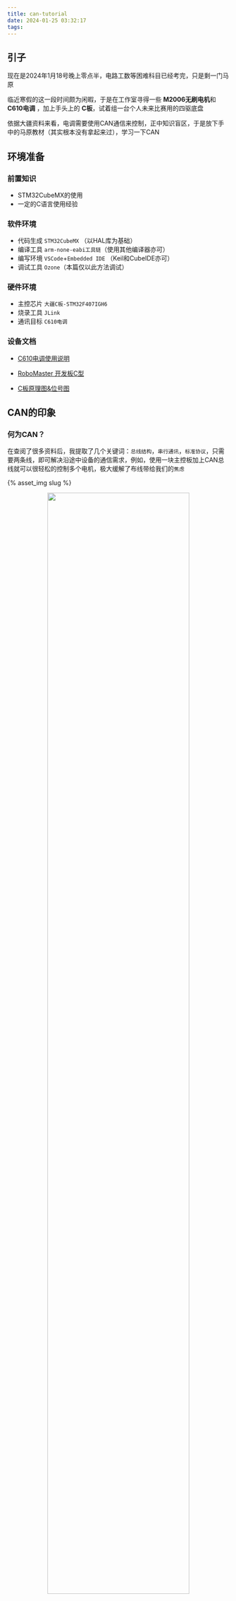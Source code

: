 ```yaml
---
title: can-tutorial
date: 2024-01-25 03:32:17
tags:
---
```



## 引子

现在是2024年1月18号晚上零点半，电路工数等困难科目已经考完，只是剩一门马原

临近寒假的这一段时间颇为闲暇，于是在工作室寻得一些 **M2006无刷电机**和 **C610电调** ，加上手头上的 **C板**，试着组一台个人未来比赛用的四驱底盘

依据大疆资料来看，电调需要使用CAN通信来控制，正中知识盲区，于是放下手中的马原教材（其实根本没有拿起来过），学习一下CAN

## 环境准备

### 前置知识
- STM32CubeMX的使用
- 一定的C语言使用经验

### 软件环境

- 代码生成 `STM32CubeMX` （以HAL库为基础）
- 编译工具 `arm-none-eabi工具链`（使用其他编译器亦可）
- 编写环境 `VSCode`+`Embedded IDE` （Keil和CubeIDE亦可）
- 调试工具 `Ozone`（本篇仅以此方法调试）

### 硬件环境

- 主控芯片 `大疆C板-STM32F407IGH6`
- 烧录工具 `JLink`
- 通讯目标 `C610电调`

### 设备文档

- [C610电调使用说明](https://rm-static.djicdn.com/tem/RM%20C610%E6%97%A0%E5%88%B7%E7%94%B5%E6%9C%BA%E8%B0%83%E9%80%9F%E5%99%A8%E4%BD%BF%E7%94%A8%E8%AF%B4%E6%98%8E%20%E5%8F%91%E5%B8%83%E7%89%88.pdf)

- [RoboMaster 开发板C型](https://rm-static.djicdn.com/tem/35228/RoboMaster%20%20%E5%BC%80%E5%8F%91%E6%9D%BF%20C%20%E5%9E%8B%E7%94%A8%E6%88%B7%E6%89%8B%E5%86%8C.pdf)

- [C板原理图&位号图](https://rm-static.djicdn.com/tem/35228/RoboMaster%20%E5%BC%80%E5%8F%91%E6%9D%BFC%E5%9E%8B%E5%8E%9F%E7%90%86%E5%9B%BE&%E4%BD%8D%E5%8F%B7%E5%9B%BE.zip)

## CAN的印象

### 何为CAN？

在查阅了很多资料后，我提取了几个关键词：`总线结构`，`串行通讯`，`标准协议`，只需要两条线，即可解决沿途中设备的通信需求，例如，使用一块主控板加上CAN总线就可以很轻松的控制多个电机，极大缓解了布线带给我们的`焦虑`

{% asset_img slug %}
<center>
<img src="https://img-blog.csdnimg.cn/direct/0334eb74241d49979182c2ec0562302b.jpeg" 
    width=80% />
</center>
<center>
布线地狱
</center>
<br>

至于书面，准确，乃至于繁缛的官方定义，我便不写入文章里，百度看看就好

### CAN的硬件组成

我们可以称一个通讯单元为**节点**，一个节点一般有三个部分：**微控制器**， **CAN控制器**，**CAN收发器**，总线两端须串上120Ω的电阻，以模拟无限远传输线的特性阻抗，通过开关等手段来选择是否使用这个**电阻**

<center>
<img src=https://img-blog.csdnimg.cn/direct/fc40ed4d25ce4e14b155bb0b385efd73.png
    width=80% 
    />
</center>
<center>
CAN总线结构
</center>
<br>

STM32芯片会自带CAN外设拓展，名为**bxCAN** `(Basic Extended CAN  - 基本拓展CAN)`，详细内容此处不展开

要注意，一般的STM32开发板是不带有CAN收发器的，需要自己另外购买，大疆C板是自带CAN收发器的，所以可以直接使用

## CAN的回环测试

姑且暂停理论部分的讲解，**繁杂的原理**总是令人头大，使人望而却步，我们先**启动**开发软件，走通一个通讯的流程，再来细细分析其中的缘由，或者跳过理论，只掌握软件层的流程也是可以的

基本步骤：`配置STM32CubeMX` > `配置CAN过滤器` > `发送接收报文`

### 配置STM32CubeMX

启动CubeMX，选好芯片类型创建项目，首先把**常规设置**搞定

关于C板的一些**注意点**

- 注意C板的晶振是**12MHz**，要把输入频率调整成12MHz
- C板的外设电源和swd输入的**电源不在一条线路**，不能通过**swd口供电**，需要插上**24v电源**或者**usb口供电**，否则CAN的收发器将不工作，无法正常收发数据，当然，**回环模式**还是可以收到的，因为回环的数据不经过CAN收发器
- 一对一连接C板和电调时，需要将电调上的电阻打开，一对多时，把最远端的电阻打开即可，保持CAN总线两端串着电阻

<center>
<img src=https://img-blog.csdnimg.cn/direct/5c952ce9d3e74729bef9badd88baf38f.png
    width=80% 
    />
</center>
<center>
RCC设置
</center>
<br>

<center>
<img src=https://img-blog.csdnimg.cn/direct/14c833c93c1a4343911d8267e5a1948c.png
    width=80% 
    />
</center>
<center>
SWD设置
</center>
<br>

<center>
<img src=https://img-blog.csdnimg.cn/direct/0d19eb74c01c46c780a29f194f143da4.png
    width=80% 
    />
</center>
<center>
时钟设置
</center>
<br>

<center>
<img src=https://img-blog.csdnimg.cn/direct/5ce51f07fb40420098f0e63340972fea.png
    width=80% 
    />
</center>
<center>
.c文件和.h文件分开生成
</center>
<br>

项目管理类型之类的根据**自己使用的开发环境**来设置即可

简单写一个点灯测试一下

这是板载灯的连线

- `TIM5_CH1` - `LED_BLUE`
- `TIM5_CH2` - `LED_GREEN`
- `TIM5_CH3` - `LED_RED`

```cpp
void breath_led()
{
    for (int i = 0; i < 100; i++) {
        HAL_Delay(10);
        __HAL_TIM_SetCompare(&htim5, TIM_CHANNEL_1, 20000 * i / 100);
        __HAL_TIM_SetCompare(&htim5, TIM_CHANNEL_2, 20000 * i / 100);
        __HAL_TIM_SetCompare(&htim5, TIM_CHANNEL_3, 20000 * i / 100);
    }

    for (int i = 100; i > 0; i--) {
        HAL_Delay(10);
        __HAL_TIM_SetCompare(&htim5, TIM_CHANNEL_1, 20000 * i / 100);
        __HAL_TIM_SetCompare(&htim5, TIM_CHANNEL_2, 20000 * i / 100);
        __HAL_TIM_SetCompare(&htim5, TIM_CHANNEL_3, 20000 * i / 100);
    }
}
```
将其放入主循环中运行，理所应当地成功了
<center>
<img src=https://img-blog.csdnimg.cn/direct/1d9fc725662a4a28b4bf8b925585b0fc.jpeg
    width=80% 
    />
</center>
<center>
呼吸灯测试
</center>
<br>

现在开始配置**CAN通信**

CubeMX界面中，在`CAN1`的**Parameter Settings**我们可以看到

- **Bit Timings Parameters** - 配置传输速度
    - **Prescaler (for Time Quantum)** - 分频，调整TQ（Time Quantum）大小
    - Time Quantum - 最小时间单位
    - **Time Quanta in Bit Segment 1** - 相位缓冲段1段占几个TQ
    - **Time Quanta in Bit Segment 2** - 相位缓冲段2段占几个TQ
    - Time for one Bit
    - Baud Rate - 波特率
    - **ReSynchronization Jump Width** - 再同步补偿宽度
- **Basic Parameters** - 基本参数
    - Time Triggered Communication Mode - 时间触发模式
    - Automatic Bus-off Management - 自动离线管理
    - Automatic Wake-Up Mode - 自动唤醒
    - Automatic Retransmission - 自动重传
    - Receive Fifo Locked Mode - 锁定模式
    - Transmit Fifo Priority - 报文发送优先级
- **Advanced Parameters** - 高级参数
    - **Operating Mode** -*运行模式：`正常模式` `静默模式` `回环模式` `回环静默模式`

而 **NVIC Interrupt Table** 中有

- CAN1 TX interrupts
- CAN1 RX0 interrupts
- CAN1 RX1 interrupt
- CAN1 SCE interrupt

这是我们初期需要关注的配置列表

**1. 设置波特率**

以我的需求为例，查阅大疆官方资料可以得知

> 将 CAN 信号线连接到控制板接收 CAN 控制指令，CAN 总线比特率为 1Mbps 

所以我们需要将CAN通讯的比特率 `baud rate` 设置为 `1000000 bit/s`

根据波特率计算公式 BaudRate = TQ * ( Sync + TBS1 + TBS2) , 我们得到如下设置

<center>
<img src=https://img-blog.csdnimg.cn/direct/bac1aba73d1040cfa061ecc028c35bfa.png
    width=80% 
    />
</center>
<center>
TQ * ( 1 + 11 + 2 ) = 1000ns
</center>

根据实际情况计算一下即可，也可以多选几个选项，把正确的波特率尝试出来，**灰色的选项**就是CubeMX帮我们计算好的数值

**2. 打开中断**

处理电调发送的电机信息，需要中断来调用回调函数，于是打开**接收中断**

在接收和发送信息前，我们会遇到一个CAN通信的抽象概念 —— **邮箱**

这里我使用的单片机中，CAN外设具有两个用于接收信息的**邮箱**，我们命其为 `FIFO0`和`FIFO1`，每个邮箱都有**一个过滤器**，用于筛选报文，可以存放**三条报文**，在**中断设置**中对应 `CAN1 RX0 interrupt`和`CAN1 RX1 interrupt`，我们打开需要使用的那一个就可以

<center>
<img src=https://img-blog.csdnimg.cn/direct/f3a40ac4efe94be79b876c875cedbbf1.png
    width=80% 
    />
</center>

既然存在接收邮箱，相应的，就有**发送邮箱**，我们现在只要知道发送邮箱存在**发送优先级**且每个邮箱只能存放**一条报文**

现在，我们已经在CubeMX中配置好了CAN，下一步就是要配置**CAN过滤器**

### 配置CAN过滤器

前面我们说到，STM32上有两个**邮箱**用于接收报文，为了接收我们想要的报文，我们需要配置一下过滤器，把不想接受的报文过滤掉，只放行想要的报文

配置过滤器需要我们自己手写，并未提前生成，但HAL库提供了过滤器配置参数的结构体类型，我们只需要**给这个结构体赋值**，然后**调用HAL提供的初始化函数**即可完成配置

```cpp
// Drivers\STM32F4xx_HAL_Driver\Inc\stm32f4xx_hal_can.h

// 过滤器结构体
typedef struct
{
  uint32_t FilterIdHigh;
  uint32_t FilterIdLow;
  uint32_t FilterMaskIdHigh;
  uint32_t FilterMaskIdLow; 
  uint32_t FilterFIFOAssignment; 
  uint32_t FilterBank;        
  uint32_t FilterMode;
  uint32_t FilterScale;
  uint32_t FilterActivation; 
  uint32_t SlaveStartFilterBank; 
} CAN_FilterTypeDef;

// 配置函数
HAL_StatusTypeDef HAL_CAN_ConfigFilter(
    CAN_HandleTypeDef *hcan, 
    CAN_FilterTypeDef *sFilterConfig
    );
```

具体的使用和结构体的定义随后再讲，我们只需要对这个结构体和函数有一个**大概的印象**即可

### 发送接收报文

首先是**发送**

我预期使用一块主控与四个电机通信，那么在发送报文时，就需要指定**发送给哪一个电机**，以及**其他一些信息**，比如发送`信息的长度`，`信息的类型`，`信息ID类型`等等，HAL把这些发送需要的信息定义成了一个结构体 `CAN_TxHeaderTypeDef`,我们只需要为每一个电机声明一个 `CAN_TxHeaderTypeDef` 结构体，再确定好发送的数据内容，就可以将数据发送到指定的电机中

我们回想一下，在设置接收中断时，是不是提到了**邮箱**的概念？**STM32F407IGHx**为我们提供了三个**发送邮箱**，在发送时，HAL库会自动选择空闲的邮箱，然后将**实际使用的邮箱**返回给我们，这也解释了我们传入函数的是指向邮箱的指针，而非一个邮箱编号的常量

HAL库理所应当地帮我们写好了发送的函数，只要传入`can的句柄`，`报文头结构体`，`数据信息`和`邮箱`即可

```cpp
// Drivers\STM32F4xx_HAL_Driver\Inc\stm32f4xx_hal_can.h

// 发送函数的声明
HAL_StatusTypeDef HAL_CAN_AddTxMessage(
    CAN_HandleTypeDef *hcan, 
    CAN_TxHeaderTypeDef *pHeader, 
    uint8_t aData[], 
    uint32_t *pTxMailbox
    )；

// 邮箱编号的定义
#define CAN_TX_MAILBOX0             (0x00000001U)  /*!< Tx Mailbox 0  */
#define CAN_TX_MAILBOX1             (0x00000002U)  /*!< Tx Mailbox 1  */
#define CAN_TX_MAILBOX2             (0x00000004U)  /*!< Tx Mailbox 2  */
```

然后是**接收**

总线上的报文在经过了我们设置的**过滤器**后，正确的报文会**触发**我们设置的**中断**，我们便可以在中断的**回调函数**中对收到的数据进行处理了

我们只需要找到HAL库为我们提供的中断函数，对其进行覆写即可

```cpp
// 这是一种使用情况

// 回调函数
void HAL_CAN_RxFifo0MsgPendingCallback(CAN_HandleTypeDef *hcan)
{
	if(hcan->Instance ==CAN1)
	{
	  HAL_CAN_GetRxMessage(&hcan1, CAN_RX_FIFO0, &RxHeader, date_CAN1); 
	  return ;
	}
}

// 这个函数可以从报文中分离出我们想要的信息
HAL_StatusTypeDef HAL_CAN_GetRxMessage(
    CAN_HandleTypeDef *hcan,            // can句柄
    uint32_t RxFifo,                    // 接收邮箱编号
    CAN_RxHeaderTypeDef *pHeader,       // 接收报文头
    uint8_t aData[]                     // 数据
    )；

// 接收邮箱编号的定义
#define CAN_RX_FIFO0                (0x00000000U)  /*!< CAN receive FIFO 0 */
#define CAN_RX_FIFO1                (0x00000001U)  /*!< CAN receive FIFO 1 */
```

现在我们配置过滤器和发送接收这两个流程应该是有了一个**大概的认知**，来做一个简单的测试吧

将运行模式设置为**回环发送**，我们就可以收到自己发送的报文，前提是能通过邮箱过滤，其他配置依照上文即可

<center>
<img src=https://img-blog.csdnimg.cn/direct/9662f70acc644e3897a03f64c5d34d2b.png
    width=80% 
    />
</center>

记得重新生成代码

然后我们写一个过滤器的配置

```cpp
void can_filter_init()
{
    CAN_FilterTypeDef config;

    // 报文头结构体的赋值
    // 此处配置为接收全部报文，以便于测试
    config.FilterActivation     = ENABLE;                // 启用过滤器
    config.FilterBank           = 0;                     // 将要初始化的过滤器组
    config.SlaveStartFilterBank = 0;                     // 从模式下的过滤器组
    config.FilterMode           = CAN_FILTERMODE_IDMASK; // 掩码模式
    config.FilterScale          = CAN_FILTERSCALE_32BIT; // 32位宽
    config.FilterFIFOAssignment = CAN_FILTER_FIFO0;      // 配置邮箱0
    config.FilterIdHigh         = 0x0000;                // 高位0
    config.FilterIdLow          = 0x0000;                // 低位0
    config.FilterMaskIdHigh     = 0x0000;                // 掩码高位不检测
    config.FilterMaskIdLow      = 0x0000;                // 掩码低位不检测

    // 将配置加载进CAN 1中
    HAL_CAN_ConfigFilter(&hcan1, &config);
}
```

初始化CAN

上面过滤器的配置中启用了邮箱0 `CAN_FILTER_FIFO0`，所以在初始化时，我们要打开邮箱0的中断

```cpp
void can_init()
{
    can_filter_init();                                                  // 过滤器
    HAL_CAN_Start(&hcan1);                                              // 开启CAN通讯
    HAL_CAN_ActivateNotification(&hcan1, CAN_IT_RX_FIFO0_MSG_PENDING);  // 开启接收中断
}
```

```cpp
// Hal库中的邮箱接收中断类型
CAN_IT_RX_FIFO0_MSG_PENDING     /*!< FIFO 0 message pending interrupt */
CAN_IT_RX_FIFO0_FULL            /*!< FIFO 0 full interrupt            */
CAN_IT_RX_FIFO0_OVERRUN         /*!< FIFO 0 overrun interrupt         */
CAN_IT_RX_FIFO1_MSG_PENDING     /*!< FIFO 1 message pending interrupt */
CAN_IT_RX_FIFO1_FULL            /*!< FIFO 1 full interrupt            */
CAN_IT_RX_FIFO1_OVERRUN         /*!< FIFO 1 overrun interrupt 
```

声明一些必要的变量

```cpp
uint8_t can_1_rx[8];    // 接收数据
uint8_t can_1_tx[8];    // 发送数据

CAN_RxHeaderTypeDef can_1_rx_header;    // 接收报文头
CAN_TxHeaderTypeDef can_1_tx_header;    // 发送报文头

uint32_t mail_tx = CAN_TX_MAILBOX0;     // 发送邮箱编号
```

初始化一些参数

```cpp
// 随便创建一种发送报文头结构体
can_1_tx_header.StdId              = 0x00000000;
can_1_tx_header.ExtId              = 0x12345000;
can_1_tx_header.IDE                = CAN_ID_EXT;
can_1_tx_header.RTR                = CAN_RTR_DATA;
can_1_tx_header.DLC                = 8;
can_1_tx_header.TransmitGlobalTime = DISABLE;

// 初始化一些发送的数据
can_1_tx[0] = 1;

// 要使用的灯记得开启，根据自己的板子写即可
HAL_TIM_PWM_Start(&htim5, TIM_CHANNEL_1);
// 刚才写的初始化函数用上
can_init();
```

回调函数的覆写

```cpp
void HAL_CAN_RxFifo0MsgPendingCallback(CAN_HandleTypeDef *hcan)
{
    if (hcan->Instance == CAN1) {
        HAL_CAN_GetRxMessage(&hcan1, CAN_RX_FIFO0, &can_1_rx_header, can_1_rx);

        // 简单根据接收数据内容做一个反馈，点亮或熄灭板载灯
        // 根据自己的板子替换一下点灯的函数
        if(can_1_rx[0] == 0)
        {
            __HAL_TIM_SetCompare(&htim5, TIM_CHANNEL_1, 20000);
        }
        else if(can_1_rx[0] == 1)
        {
            __HAL_TIM_SetCompare(&htim5, TIM_CHANNEL_1, 0);
        }

        return;
    }
}
```

在主循环中不断发送报文

```cpp
HAL_CAN_AddTxMessage(&hcan1, &can_1_tx_header, can_1_tx, &mail_tx);
```

这是 main.c ，注意根据自己使用的板子情况**进行修改**

```cpp
/* USER CODE BEGIN Header */
/**
 ******************************************************************************
 * @file           : main.c
 * @brief          : Main program body
 ******************************************************************************
 * @attention
 *
 * Copyright (c) 2024 STMicroelectronics.
 * All rights reserved.
 *
 * This software is licensed under terms that can be found in the LICENSE file
 * in the root directory of this software component.
 * If no LICENSE file comes with this software, it is provided AS-IS.
 *
 ******************************************************************************
 */
/* USER CODE END Header */
/* Includes ------------------------------------------------------------------*/
#include "main.h"
#include "can.h"
#include "tim.h"
#include "gpio.h"

/* Private includes ----------------------------------------------------------*/
/* USER CODE BEGIN Includes */

/* USER CODE END Includes */

/* Private typedef -----------------------------------------------------------*/
/* USER CODE BEGIN PTD */

/* USER CODE END PTD */

/* Private define ------------------------------------------------------------*/
/* USER CODE BEGIN PD */

/* USER CODE END PD */

/* Private macro -------------------------------------------------------------*/
/* USER CODE BEGIN PM */

/* USER CODE END PM */

/* Private variables ---------------------------------------------------------*/

/* USER CODE BEGIN PV */

uint8_t can_1_rx[8]; // 接收数据
uint8_t can_1_tx[8]; // 发送数据

CAN_RxHeaderTypeDef can_1_rx_header; // 接收保报文头
CAN_TxHeaderTypeDef can_1_tx_header; // 发送报文头

uint32_t mail_tx = CAN_TX_MAILBOX0; // 发送邮箱编号

/* USER CODE END PV */

/* Private function prototypes -----------------------------------------------*/
void SystemClock_Config(void);
/* USER CODE BEGIN PFP */

void can_filter_init();
void can_init();

/* USER CODE END PFP */

/* Private user code ---------------------------------------------------------*/
/* USER CODE BEGIN 0 */

void can_filter_init()
{
    CAN_FilterTypeDef config;

    // 报文头结构体的赋值
    // 此处配置为接收全部报文，以便于测试
    config.FilterActivation     = ENABLE;                // 启用过滤器
    config.FilterBank           = 0;                     // 将要初始化的过滤器组
    config.SlaveStartFilterBank = 0;                     // 从模式下的过滤器组
    config.FilterMode           = CAN_FILTERMODE_IDMASK; // 掩码模式
    config.FilterScale          = CAN_FILTERSCALE_32BIT; // 32位宽
    config.FilterFIFOAssignment = CAN_FILTER_FIFO0;      // 配置邮箱0
    config.FilterIdHigh         = 0x0000;                // 高位0
    config.FilterIdLow          = 0x0000;                // 低位0
    config.FilterMaskIdHigh     = 0x0000;                // 掩码高位不检测
    config.FilterMaskIdLow      = 0x0000;                // 掩码低位不检测

    // 将配置加载进CAN 1中
    HAL_CAN_ConfigFilter(&hcan1, &config);
}

void can_init()
{
    can_filter_init();                                                 // 过滤器
    HAL_CAN_Start(&hcan1);                                             // 开启CAN通讯
    HAL_CAN_ActivateNotification(&hcan1, CAN_IT_RX_FIFO0_MSG_PENDING); // 开启接收中断
}

void HAL_CAN_RxFifo0MsgPendingCallback(CAN_HandleTypeDef *hcan)
{
    if (hcan->Instance == CAN1) {
        HAL_CAN_GetRxMessage(&hcan1, CAN_RX_FIFO0, &can_1_rx_header, can_1_rx);

        // 简单根据接收数据内容做一个反馈，点亮或熄灭板载灯
        // 根据自己的板子替换一下点灯的函数
        if (can_1_rx[0] == 0) {
            __HAL_TIM_SetCompare(&htim5, TIM_CHANNEL_1, 20000);
        } else if (can_1_rx[0] == 1) {
            __HAL_TIM_SetCompare(&htim5, TIM_CHANNEL_1, 0);
        }

        return;
    }
}

/* USER CODE END 0 */

/**
 * @brief  The application entry point.
 * @retval int
 */
int main(void)
{
    /* USER CODE BEGIN 1 */

    /* USER CODE END 1 */

    /* MCU Configuration--------------------------------------------------------*/

    /* Reset of all peripherals, Initializes the Flash interface and the Systick. */
    HAL_Init();

    /* USER CODE BEGIN Init */

    /* USER CODE END Init */

    /* Configure the system clock */
    SystemClock_Config();

    /* USER CODE BEGIN SysInit */

    /* USER CODE END SysInit */

    /* Initialize all configured peripherals */
    MX_GPIO_Init();
    MX_TIM4_Init();
    MX_TIM5_Init();
    MX_CAN1_Init();
    /* USER CODE BEGIN 2 */

    // 随便创建一种发送报文头结构体
    can_1_tx_header.StdId              = 0x00000000;
    can_1_tx_header.ExtId              = 0x12345000;
    can_1_tx_header.IDE                = CAN_ID_EXT;
    can_1_tx_header.RTR                = CAN_RTR_DATA;
    can_1_tx_header.DLC                = 8;
    can_1_tx_header.TransmitGlobalTime = DISABLE;

    can_1_tx[0] = 1;

    HAL_TIM_PWM_Start(&htim5, TIM_CHANNEL_1);
    can_init();

    /* USER CODE END 2 */

    /* Infinite loop */
    /* USER CODE BEGIN WHILE */
    while (1) {

        HAL_CAN_AddTxMessage(&hcan1, &can_1_tx_header, can_1_tx, &mail_tx);
        HAL_Delay(10);

        /* USER CODE END WHILE */

        /* USER CODE BEGIN 3 */
    }
    /* USER CODE END 3 */
}

/**
 * @brief System Clock Configuration
 * @retval None
 */
void SystemClock_Config(void)
{
    RCC_OscInitTypeDef RCC_OscInitStruct = {0};
    RCC_ClkInitTypeDef RCC_ClkInitStruct = {0};

    /** Configure the main internal regulator output voltage
     */
    __HAL_RCC_PWR_CLK_ENABLE();
    __HAL_PWR_VOLTAGESCALING_CONFIG(PWR_REGULATOR_VOLTAGE_SCALE1);

    /** Initializes the RCC Oscillators according to the specified parameters
     * in the RCC_OscInitTypeDef structure.
     */
    RCC_OscInitStruct.OscillatorType      = RCC_OSCILLATORTYPE_HSI;
    RCC_OscInitStruct.HSIState            = RCC_HSI_ON;
    RCC_OscInitStruct.HSICalibrationValue = RCC_HSICALIBRATION_DEFAULT;
    RCC_OscInitStruct.PLL.PLLState        = RCC_PLL_ON;
    RCC_OscInitStruct.PLL.PLLSource       = RCC_PLLSOURCE_HSI;
    RCC_OscInitStruct.PLL.PLLM            = 8;
    RCC_OscInitStruct.PLL.PLLN            = 168;
    RCC_OscInitStruct.PLL.PLLP            = RCC_PLLP_DIV2;
    RCC_OscInitStruct.PLL.PLLQ            = 4;
    if (HAL_RCC_OscConfig(&RCC_OscInitStruct) != HAL_OK) {
        Error_Handler();
    }

    /** Initializes the CPU, AHB and APB buses clocks
     */
    RCC_ClkInitStruct.ClockType      = RCC_CLOCKTYPE_HCLK | RCC_CLOCKTYPE_SYSCLK | RCC_CLOCKTYPE_PCLK1 | RCC_CLOCKTYPE_PCLK2;
    RCC_ClkInitStruct.SYSCLKSource   = RCC_SYSCLKSOURCE_PLLCLK;
    RCC_ClkInitStruct.AHBCLKDivider  = RCC_SYSCLK_DIV1;
    RCC_ClkInitStruct.APB1CLKDivider = RCC_HCLK_DIV4;
    RCC_ClkInitStruct.APB2CLKDivider = RCC_HCLK_DIV2;

    if (HAL_RCC_ClockConfig(&RCC_ClkInitStruct, FLASH_LATENCY_5) != HAL_OK) {
        Error_Handler();
    }
}

/* USER CODE BEGIN 4 */

/* USER CODE END 4 */

/**
 * @brief  This function is executed in case of error occurrence.
 * @retval None
 */
void Error_Handler(void)
{
    /* USER CODE BEGIN Error_Handler_Debug */
    /* User can add his own implementation to report the HAL error return state */
    __disable_irq();
    while (1) {
    }
    /* USER CODE END Error_Handler_Debug */
}

#ifdef USE_FULL_ASSERT
/**
 * @brief  Reports the name of the source file and the source line number
 *         where the assert_param error has occurred.
 * @param  file: pointer to the source file name
 * @param  line: assert_param error line source number
 * @retval None
 */
void assert_failed(uint8_t *file, uint32_t line)
{
    /* USER CODE BEGIN 6 */
    /* User can add his own implementation to report the file name and line number,
       ex: printf("Wrong parameters value: file %s on line %d\r\n", file, line) */
    /* USER CODE END 6 */
}
#endif /* USE_FULL_ASSERT */

```

在ozone中查看参数，并实时修改**发送数据**的数值，发现**接收数据**也会实时修改，板载灯反馈正常

若不能使用ozone，也可以在代码中修改发送的数值，重新烧录，查看板载灯的情况

<center>
<img src=https://img-blog.csdnimg.cn/direct/b9f8c4761d6f417087f7213b0a7d41ca.png
    width=60% 
    />
</center>

回环测试正常，我们可以进行下一步的了解

## CAN与电调通讯

在囫囵吞枣地走通过一遍流程后，我们遇到很很多**复杂的模式和结构体**，这些需要根据实际情况来酌情配置

接下来我们尝试使用C板来与C610通讯，接收信息并发送信息来控制电机

### 接收电机的回馈消息

为了保持代码的可读性，我们将CAN相关代码分离开来

大致结构是底层依赖`base-can`，在其基础上写一层`module-m2006`，在进程中调用这两个部分文件

为了降低理解的难度，暂时不考虑使用其他设备的可能，只针对一个电调和一个电机的情况先写一份控制代码

首先是base-can部分，它负责与底层的交互，直接使用HAL库提供的函数，将底层与应用层隔离

```cpp
// base-can.h

#pragma once
#include "can.h"

void init_can(CAN_HandleTypeDef *hcan);

void set_can_tx_header(CAN_TxHeaderTypeDef *header);
```

```cpp
// base-can.c

#include "base-can.h"

// 仍然使用最简单的配置，接收所有报文
// 为了统一初始化函数的调用模式，我们将HAL_CAN_ConfigFilter函数的返回值返回
static HAL_StatusTypeDef configure_can_filter(CAN_HandleTypeDef *hcan)
{
    CAN_FilterTypeDef config;

    config.FilterActivation     = CAN_FILTER_ENABLE;
    config.FilterFIFOAssignment = CAN_FILTER_FIFO0;
    config.FilterMode           = CAN_FILTERMODE_IDMASK;
    config.FilterScale          = CAN_FILTERSCALE_32BIT;
    config.FilterIdHigh         = 0x00;
    config.FilterIdLow          = 0x00;
    config.FilterMaskIdHigh     = 0x00;
    config.FilterMaskIdLow      = 0x00;
    config.FilterBank           = 0;
    config.SlaveStartFilterBank = 0;

    return HAL_CAN_ConfigFilter(hcan, &config);
}

// 集中对CAN进行初始化
void init_can(CAN_HandleTypeDef *hcan)
{
    if (configure_can_filter(hcan))
        Error_Handler();

    if (HAL_CAN_Start(hcan))
        Error_Handler();

    if (HAL_CAN_ActivateNotification(hcan, CAN_IT_RX_FIFO0_MSG_PENDING))
        Error_Handler();
}

// 根据C610手册，设置发送报文头的内容
void set_can_tx_header(CAN_TxHeaderTypeDef *header)
{
    header->StdId              = 0x200;
    header->IDE                = CAN_ID_STD;
    header->RTR                = CAN_RTR_DATA;
    header->DLC                = 8;
    header->TransmitGlobalTime = DISABLE;
}

```

上面代码写的十分地局限，没有考虑后期**可能不断变化的需求**，但对于现阶段来说，我们的首要目标是先以最简单的方式，驱动目标电机，现在接着往下写

### 包装与电调通讯的代码

为了方便我们 `get` 和 `control` 电机的状态，可以把对外暴露的api，即电机返回的状态值，用结构体包装，而对于控制电机需要使用到的 `句柄` ，或者说一些必要的 `上下文信息` ,我们也使用结构体将其包装起来，最后将两个结构体包装为电机完整的结构体，这样可以极大地方便函数的调用

```cpp
// module-m2006.h

#pragma once
#include "base-can.h"

typedef struct MotorStatus {
    int16_t angle;
    int16_t speed;
    int16_t torque;
} MotorStatus;

typedef struct MotorHandle {
    CAN_HandleTypeDef *hcan;
    CAN_RxHeaderTypeDef header_rx;
    CAN_TxHeaderTypeDef header_tx;
    uint32_t mail;
} MotorHandle;

typedef struct Motor {
    MotorHandle handle;
    MotorStatus status;
} Motor;

void init_motor(Motor *motor);

void get_motor_status(const uint8_t data[8], Motor *motor);

void set_motor_current(const int16_t current, Motor *motor);
```

```cpp
// module-m2006.c

#include "module-m2006.h"

// 初始化关于电机的所有信息
void init_motor(Motor *motor)
{
    motor->handle.hcan = &hcan1;

    init_can(motor->handle.hcan);
    set_can_tx_header(&motor->handle.header_tx);
}

// 用于从回报文中提取状态信息
// 按照C610用户手册上给出的高低位数据变换即可
void get_motor_status(const uint8_t data[8], Motor *motor)
{
    motor->status.angle  = (data[0] << 8) | data[1];
    motor->status.speed  = (data[2] << 8) | data[3];
    motor->status.torque = (data[4] << 8) | data[5];
}

// 用于设置电机输出电流值
// 由于目前只使用一个电机，为了方便，直接设置电机电调的ID为1
// 那么第一位和第二位uint8_t数据就是第一个电机的电流值高低位
// 依照文档，电流值的范围为 -10000 到 10000
void set_motor_current(const int16_t current, Motor *motor)
{
    uint8_t data[8];

    data[0] = current >> 8;
    data[1] = current | 0xff00;

    HAL_CAN_AddTxMessage(
        motor->handle.hcan, &motor->handle.header_tx,
        data, &motor->handle.mail);
}

```
在做完前面的工作后，我们只需要调用最上层的`module-motor`提供的初始化函数，就可以对整个系统初始化，然后使用`get_motor_status`获取电机状态，使用`set_motor_current`控制电机电流值

### 主要逻辑和CAN接收回调函数

最后，为了与HAL库生成的文件分离地更彻底一点，我们在CubeMX生成的main.c中，加入我们自定义的进程入口

```cpp
// 前面代码省略


/* USER CODE BEGIN PFP */
extern void entrypoint();
/* USER CODE END PFP */


// 中间代码省略


/* USER CODE BEGIN 2 */
entrypoint();
/* USER CODE END 2 */

/* Infinite loop */
/* USER CODE BEGIN WHILE */
while (1) {

    /* USER CODE END WHILE */

    /* USER CODE BEGIN 3 */
}
/* USER CODE END 3 */


// 后面代码省略
```

使用extern声明一个外部函数，接着在CubeMX提供的主循环前插入该函数，我们便可以创建一个entrypoint.c函数来实现`void entrypoint()`

同时我们也可以把回调函数写在这里，保证变量作用域的统一，这样以后对代码增删改查都可以避免直接接触CubeMX直接生成的代码，贯彻了代码**高内聚低耦合**的原则（doge）


```cpp
// entrypoint.c

#include "main.h"
#include "tim.h"

#include "module-m2006.h"

// entrypoint function from main.h
void entrypoint();

static Motor motor;
static int16_t current;

// @brief the main loop function
// @note control the current of motor every 1 ms
void entrypoint()
{
    init_motor(&motor);
    current = 0;

    while (1) {
        HAL_Delay(1);
        set_motor_current(current, &motor);
    }
}

// @brief callback when receiving message from motor
// @note convert the uint8_t data to motor status
void HAL_CAN_RxFifo0MsgPendingCallback(CAN_HandleTypeDef *hcan)
{
    if (hcan == &hcan1) {
        uint8_t data[8];

        HAL_CAN_GetRxMessage(
            &hcan1, CAN_RX_FIFO0,
            &motor.handle.header_rx, data);

        get_motor_status(data, &motor);

        return;
    }
}
```

这是代码结构，`activity`中是主要的进程，里面包含了程序自定义入口，也可以在使用实时系统的情况下将任务写在该文件夹下，`dependency`是包装后的库函数，供`activity`调用，`base`是与底层直接接触的库，一般会用到大量的HAL库，负责实现一些通讯协议，而`module`是更高级一层的，一般抽象成为某个外设的驱动库


```
// 注意HAL库生成的代码并没有被写出
// 请将这些文件结构包含进项目目录中，以保证entrypoint函数能够被顺利链接
-activity
  entrypoint.c
-dependency
  -base
    base-can.c
    base-can.h
  -module
    module-m2006.c
    module-m2006.h
```

### 连接设备与测试

临时画一个M2006的电机架测试用，放上一张整体的连线图

<center>
<img src=https://img-blog.csdnimg.cn/direct/b2ab2d1d35e64f748716595eadc33d68.png
    width=80% 
    />
</center>

<center>
<img src=https://img-blog.csdnimg.cn/direct/e7b7c967147d44a68894373f82a300b7.jpeg
    width=80% 
    />
</center>

修改`entrypoint.c`中`current`的值，主循环中就会以1000Hz的频率调整电机的电流值，同时可以查看电调发回来的三个状态信息，使用Ozone可以查看`motor`和`current`两个变量的情况

<center>
<img src=https://img-blog.csdnimg.cn/direct/32f4e14701794797baaabf72cf58f805.png
    width=80% 
    />
</center>

使用绘图工具将`angle`的返回值绘制出来，旋转电机，可以发现角度值会随着旋转流畅地改变

<center>
<img src=https://img-blog.csdnimg.cn/direct/13a2924d64694173a87a0e51b07fd959.png
    width=80% 
    />
</center>

调整`current`的值，就可以控制电机的正反转动，由于没有写**控制算法**，运动总是**迟滞**于电流值的改变的

<center>
<img src=https://img-blog.csdnimg.cn/direct/8a430c3d44ac4c9d9a745f213bcd3486.jpeg
    width=80% 
    />
</center>

倘若无法使用ozone，可以使用**串口**传递将需要查看的变量和需要修改的变量，或者修改`current`后查看电机转动状态亦可，各个参数的范围请参照官方提供的开发文档

## CAN的各种配置与模式

### HAL库关于CAN的说明

想要深入了解Hal库提供的接口，最好的办法是直接查看**源码上的注释**

这是 `stm32f4xx_hal_can.c` 中的注释，我翻译了一下

---
#### 如何使用该驱动

- 通过执行 `HAL_CAN_MspInit()` 初始化 `CAN` 的底层资源
    - 使用 `__HAL_RCC_CANx_CLK_ENABLE()` 启用 `CAN` 接口时钟
    - 配置 `CAN` 引脚
        - 启用 `CAN GPIOs` 时钟
        - 将 `CAN` 引脚配置为可选的开漏型
    - 如果使用中断（例如 `HAL_CAN_ActivateNotification()`）
        - 使用 `HAL_NVIC_SetPriority()` 配置 `CAN` 中断优先级
        - 使用 `HAL_NVIC_EnableIRQ()` 启用 `CAN IRQ handler`
        - 在 `CAN IRQ handler` 中，调用 `HAL_CAN_IRQHandler()`
- 使用 `HAL_CAN_Init()` 函数初始化 `CAN` 外设 该函数委托 `HAL_CAN_MspInit()` 进行初步的初始化
- 使用以下函数配置接收过滤器
    - `HAL_CAN_ConfigFilter()`
- 使用 `HAL_CAN_Start()` 函数启动 CAN 模块 此后该节点在总线上便处于活动状态：接收报文，并能发送报文 
- 为管理报文传输，可使用以下 Tx 控制函数
    - `HAL_CAN_AddTxMessage()` 用于请求传输新的报文信息 
    - `HAL_CAN_AbortTxRequest()` 用于中止待处理报文的传输 
    - `HAL_CAN_GetTxMailboxesFreeLevel()` 用来获取空闲的 Tx 邮箱的数量 
    - `HAL_CAN_IsTxMessagePending()` 用于检查 Tx 邮箱中是否有待处理的信息 
    - `HAL_CAN_GetTxTimestamp()` 当 `Time triggered communication mode` 开启时，用来获取发送的 Tx 消息的时间戳 
- 当 `CAN Rx FIFO` 收到报文时，可以使用 `HAL_CAN_GetRxMessage()` 获取，`HAL_CAN_GetRxFifoFillLevel()` 可以获取 `Rx FIFO` 中存储的报文数量
- 调用 `HAL_CAN_Stop()` 函数可停止 CAN 模块 
- 通过 `HAL_CAN_DeInit()` 函数实现去初始化 

#### 轮询模式操作

- 接收
    - 使用 `HAL_CAN_GetRxFifoFillLevel()` 监控信息接收情况，至少收到一条信息后停止监控
    - 然后使用 `HAL_CAN_GetRxMessage()` 获取信息
- 传输
    - 使用 `HAL_CAN_GetTxMailboxesFreeLevel()` 监控发送信箱的是否空闲，至少有一个发送信箱空闲后停止
    - 然后使用 `HAL_CAN_AddTxMessage()` 请求发送

#### 中断模式操作

- 使用 `HAL_CAN_ActivateNotification()` 激活通知，然后可以使用`HAL_CAN_xxxCallback()`来控制接收消息通知，该回调也是使用 `HAL_CAN_GetRxMessage()` 和 `HAL_CAN_AddTxMessage()`来实现的
- 可以使用 `HAL_CAN_DeactivateNotification()` 函数停用通知 

- 应特别注意 `CAN_IT_RX_FIFO0_MSG_PENDING` 和 `CAN_IT_RX_FIFO1_MSG_PENDING` ，这些通知会触发回调`HAL_CAN_RxFIFO0MsgPendingCallback()` 和 `HAL_CAN_RxFIFO1MsgPendingCallback()` 用户有两种可选项
    - 使用 `HAL_CAN_GetRxMessage()`在回调中直接获取 Rx 消息
    - 或者在回调中停用通知，而不获取 Rx 消息，使用 `HAL_CAN_GetRxMessage()` 获取 Rx 消息后再次激活通知 
---

上面这一部分注释详细介绍了Hal库CAN通信的使用流程，而在**接收过滤器**初始化之前的步骤，均由CubeMX工具替我们完成，我们只需调用Hal提供的api来完成剩下的步骤

同时，针对各个CAN通讯的时期，Hal库都提供了完备的回调函数，只要使用 `HAL_CAN_RegisterCallback()` 来注册对应的中断，然后覆写下面的回调函数即可，这些回调函数都会以 `__weak` 的类型声明，前面会加上 `HAL_CAN_`，他们都可以在`stm32f4xx_hal_can.c`中找到

```cpp
  The compilation define  USE_HAL_CAN_REGISTER_CALLBACKS when set to 1
  allows the user to configure dynamically the driver callbacks.
  Use Function HAL_CAN_RegisterCallback() to register an interrupt callback.

  Function HAL_CAN_RegisterCallback() allows to register following callbacks:
    (+) TxMailbox0CompleteCallback   : Tx Mailbox 0 Complete Callback.
    (+) TxMailbox1CompleteCallback   : Tx Mailbox 1 Complete Callback.
    (+) TxMailbox2CompleteCallback   : Tx Mailbox 2 Complete Callback.
    (+) TxMailbox0AbortCallback      : Tx Mailbox 0 Abort Callback.
    (+) TxMailbox1AbortCallback      : Tx Mailbox 1 Abort Callback.
    (+) TxMailbox2AbortCallback      : Tx Mailbox 2 Abort Callback.
    (+) RxFifo0MsgPendingCallback    : Rx Fifo 0 Message Pending Callback.
    (+) RxFifo0FullCallback          : Rx Fifo 0 Full Callback.
    (+) RxFifo1MsgPendingCallback    : Rx Fifo 1 Message Pending Callback.
    (+) RxFifo1FullCallback          : Rx Fifo 1 Full Callback.
    (+) SleepCallback                : Sleep Callback.
    (+) WakeUpFromRxMsgCallback      : Wake Up From Rx Message Callback.
    (+) ErrorCallback                : Error Callback.
    (+) MspInitCallback              : CAN MspInit.
    (+) MspDeInitCallback            : CAN MspDeInit.
  This function takes as parameters the HAL peripheral handle, the Callback ID
  and a pointer to the user callback function.
```

需要注意的是，`HAL_CAN_ActivateNotification()` 本质是开启硬件中断，而 `HAL_CAN_RegisterCallback()` 本质是软件层面的回调，这在源代码中可以很清楚地看出

```cpp
// in HAL_CAN_ActivateNotification(CAN_HandleTypeDef *hcan, uint32_t ActiveITs)

__HAL_CAN_ENABLE_IT(hcan, ActiveITs);

// in HAL_CAN_RegisterCallback(
//      CAN_HandleTypeDef *hcan, 
//      HAL_CAN_CallbackIDTypeDef CallbackID, 
//      void (* pCallback)(CAN_HandleTypeDef *_hcan)
//      )

case HAL_CAN_TX_MAILBOX0_COMPLETE_CB_ID :
        hcan->TxMailbox0CompleteCallback = pCallback;
        break;

```

上面我忽略了对于休眠模式的内容，感兴趣的可以去浏览器搜索相关api的使用

### CubeMX 配置与过滤器

囿于篇幅，这两个方面就不写在这篇文章，只是简单总结一下

配置要点是波特率的设置，正常的收发模式可以满足大部分的场景，上面配置波特率我只是一笔带过，这里在重新讲一下

波特率的计算参数主要有三个

1. `Prescalar`
2. `Time Quanta in Bit Segment 1`
3. `Time Quanta in Bit Segment 2`

记住几个常用的组合足以应对大部分需求，注意CubeMX会**判断**各个传播相位是否过小，倘若遇到无法设置的问题时，可以试试将另一个参数先调大，将之前的参数调到目标值后再调回另一个参数

而关于过滤器，要想参透原理又是需要不短的篇幅，倘若CAN设备数量不多，先用着全开放的过滤器吧，在回调函数**判断回报文头结构体的ID**就可以实现分别处理，`C610`设置ID的方法在文档中有很详细的介绍

## 文末

这篇文章写了好几天，`电路`和`马原`成绩还没有出来，`工程数学`挂了，`大学物理`及格，一众`水课`平安度过，希望能过个好年吧

<br>
<br>
<br>
<p align="right">2023年1月24日凌晨2点半结文</p>